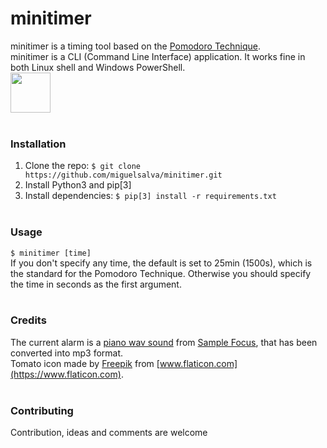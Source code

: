 # minitimer
minitimer is a timing tool based on the [Pomodoro Technique](https://en.wikipedia.org/wiki/Pomodoro_Technique).<br>
minitimer is a CLI (Command Line Interface) application. It works fine in both Linux shell and Windows PowerShell.<br>
<img src="https://image.flaticon.com/icons/svg/877/877712.svg" width="64" height="64">
<br><br>

### Installation
1. Clone the repo: ```$ git clone https://github.com/miguelsalva/minitimer.git```
2. Install Python3 and pip[3]
3. Install dependencies: ```$ pip[3] install -r requirements.txt```
<br><br>

### Usage
```$ minitimer [time]```<br>
If you don't specify any time, the default is set to 25min (1500s), which is the standard for the Pomodoro Technique. Otherwise you should specify the time in seconds as the first argument.
<br><br>

### Credits
The current alarm is a [piano wav sound](https://samplefocus.com/samples/vinyl-piano) from [Sample Focus](https://samplefocus.com), that has been converted into mp3 format.<br>
Tomato icon made by [Freepik](https://www.flaticon.com/authors/freepik) from [www.flaticon.com](https://www.flaticon.com).
<br><br>

### Contributing
Contribution, ideas and comments are welcome
<br><br>
